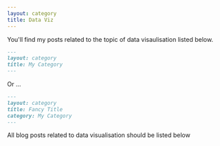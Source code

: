 ```yaml
---
layout: category
title: Data Viz
---
```


You'll find my posts related to the topic of data visaulisation listed below.

```md
---
layout: category
title: My Category
---
```

Or ...

```md
---
layout: category
title: Fancy Title
category: My Category
---
```

All blog posts related to data visualisation should be listed below
